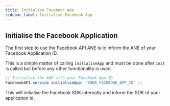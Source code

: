 ```yaml
---
title: Initialise Facebook App
sidebar_label: Initialise Facebook App
---
```


## Initialise the Facebook Application

The first step to use the Facebook API ANE is to inform the ANE of your Facebook Application ID.

This is a simple matter of calling `initialiseApp` and must be done after `init` is called but 
before any other functionality is used.


```actionscript
// Initialise the ANE with your Facebook App ID
FacebookAPI.service.initialiseApp( "YOUR_FACEBOOK_APP_ID" );
```

This will initialise the Facebook SDK internally and inform the SDK of your applicaiton id.
